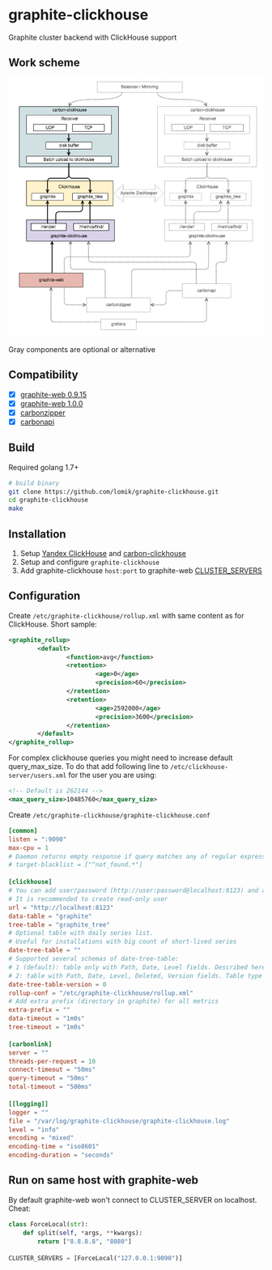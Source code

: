 # graphite-clickhouse
Graphite cluster backend with ClickHouse support

## Work scheme
![stack.png](doc/stack.png?v3)

Gray components are optional or alternative

## Compatibility
- [x] [graphite-web 0.9.15](https://github.com/graphite-project/graphite-web/tree/0.9.15)
- [x] [graphite-web 1.0.0](https://github.com/graphite-project/graphite-web)
- [x] [carbonzipper](https://github.com/go-graphite/carbonzipper)
- [x] [carbonapi](https://github.com/go-graphite/carbonapi)

## Build
Required golang 1.7+
```sh
# build binary
git clone https://github.com/lomik/graphite-clickhouse.git
cd graphite-clickhouse
make
```

## Installation
1. Setup [Yandex ClickHouse](https://github.com/yandex/ClickHouse) and [carbon-clickhouse](https://github.com/lomik/carbon-clickhouse)
2. Setup and configure `graphite-clickhouse`
3. Add graphite-clickhouse `host:port` to graphite-web [CLUSTER_SERVERS](http://graphite.readthedocs.io/en/latest/config-local-settings.html#cluster-configuration)

## Configuration
Create `/etc/graphite-clickhouse/rollup.xml` with same content as for ClickHouse. Short sample:
```xml
<graphite_rollup>
        <default>
                <function>avg</function>
                <retention>
                        <age>0</age>
                        <precision>60</precision>
                </retention>
                <retention>
                        <age>2592000</age>
                        <precision>3600</precision>
                </retention>
        </default>
</graphite_rollup>
```

For complex clickhouse queries you might need to increase default query_max_size. To do that add following line to `/etc/clickhouse-server/users.xml` for the user you are using:
```xml
<!-- Default is 262144 -->
<max_query_size>10485760</max_query_size>
```

Create `/etc/graphite-clickhouse/graphite-clickhouse.conf`
```toml
[common]
listen = ":9090"
max-cpu = 1
# Daemon returns empty response if query matches any of regular expressions
# target-blacklist = ["^not_found.*"]

[clickhouse]
# You can add user/password (http://user:password@localhost:8123) and any clickhouse options (GET-parameters) to url
# It is recommended to create read-only user 
url = "http://localhost:8123"
data-table = "graphite"
tree-table = "graphite_tree"
# Optional table with daily series list.
# Useful for installations with big count of short-lived series
date-tree-table = ""
# Supported several schemas of date-tree-table:
# 1 (default): table only with Path, Date, Level fields. Described here: https://habrahabr.ru/company/avito/blog/343928/
# 2: table with Path, Date, Level, Deleted, Version fields. Table type "series" in the carbon-clickhouse
date-tree-table-version = 0
rollup-conf = "/etc/graphite-clickhouse/rollup.xml"
# Add extra prefix (directory in graphite) for all metrics
extra-prefix = ""
data-timeout = "1m0s"
tree-timeout = "1m0s"

[carbonlink]
server = ""
threads-per-request = 10
connect-timeout = "50ms"
query-timeout = "50ms"
total-timeout = "500ms"

[[logging]]
logger = ""
file = "/var/log/graphite-clickhouse/graphite-clickhouse.log"
level = "info"
encoding = "mixed"
encoding-time = "iso8601"
encoding-duration = "seconds"
```

## Run on same host with graphite-web
By default graphite-web won't connect to CLUSTER_SERVER on localhost. Cheat:
```python
class ForceLocal(str):
    def split(self, *args, **kwargs):
        return ["8.8.8.8", "8080"]

CLUSTER_SERVERS = [ForceLocal("127.0.0.1:9090")]
```
